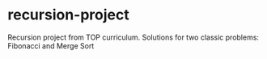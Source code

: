 # recursion-project
Recursion project from TOP curriculum. Solutions for two classic problems: Fibonacci and Merge Sort
